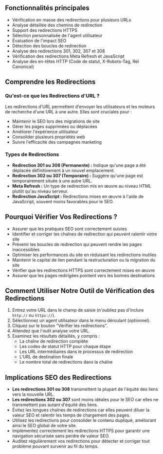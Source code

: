 ## Fonctionnalités principales

- Vérification en masse des redirections pour plusieurs URLs
- Analyse détaillée des chemins de redirection
- Support des redirections HTTPS
- Sélection personnalisée de l'agent utilisateur
- Évaluation de l'impact SEO
- Détection des boucles de redirection
- Analyse des redirections 301, 302, 307 et 308
- Vérification des redirections Meta Refresh et JavaScript
- Analyse des en-têtes HTTP (Code de statut, X-Robots-Tag, Rel Canonical)

## Comprendre les Redirections

### Qu'est-ce que les Redirections d'URL ?

Les redirections d'URL permettent d'envoyer les utilisateurs et les moteurs de recherche d'une URL à une autre. Elles sont cruciales pour :

- Maintenir le SEO lors des migrations de site
- Gérer les pages supprimées ou déplacées
- Améliorer l'expérience utilisateur
- Consolider plusieurs propriétés web
- Suivre l'efficacité des campagnes marketing

### Types de Redirections

- **Redirection 301 ou 308 (Permanente) :** Indique qu'une page a été déplacée définitivement à un nouvel emplacement.
- **Redirection 302 ou 307 (Temporaire) :** Suggère qu'une page est temporairement située à une autre URL.
- **Meta Refresh :** Un type de redirection mis en œuvre au niveau HTML plutôt qu'au niveau serveur.
- **Redirection JavaScript :** Redirections mises en œuvre à l'aide de JavaScript, souvent moins favorables pour le SEO.

## Pourquoi Vérifier Vos Redirections ?

- Assurer que les pratiques SEO sont correctement suivies
- Identifier et corriger les chaînes de redirection qui peuvent ralentir votre site
- Prévenir les boucles de redirection qui peuvent rendre les pages inaccessibles
- Optimiser les performances du site en réduisant les redirections inutiles
- Maintenir le capital de lien pendant la restructuration ou la migration du site
- Vérifier que les redirections HTTPS sont correctement mises en œuvre
- Assurer que les pages redirigées pointent vers les bonnes destinations

## Comment Utiliser Notre Outil de Vérification des Redirections

1. Entrez votre URL dans le champ de saisie (n'oubliez pas d'inclure `http://` ou `https://`).
2. Sélectionnez un agent utilisateur dans le menu déroulant (optionnel).
3. Cliquez sur le bouton "Vérifier les redirections".
4. Attendez que l'outil analyse votre URL.
5. Examinez les résultats détaillés, y compris :
   - La chaîne de redirection complète
   - Les codes de statut HTTP pour chaque étape
   - Les URL intermédiaires dans le processus de redirection
   - L'URL de destination finale
   - Le nombre total de redirections dans la chaîne

## Implications SEO des Redirections

- **Les redirections 301 ou 308** transmettent la plupart de l'équité des liens vers la nouvelle URL.
- **Les redirections 302 ou 307** sont moins idéales pour le SEO car elles ne transmettent pas autant d'équité des liens.
- Évitez les longues chaînes de redirections car elles peuvent diluer la valeur SEO et ralentir les temps de chargement des pages.
- Utilisez les redirections pour consolider le contenu dupliqué, améliorant ainsi le SEO global de votre site.
- Implémentez correctement les redirections HTTPS pour garantir une navigation sécurisée sans perdre de valeur SEO.
- Auditez régulièrement vos redirections pour détecter et corriger tout problème pouvant survenir au fil du temps.
